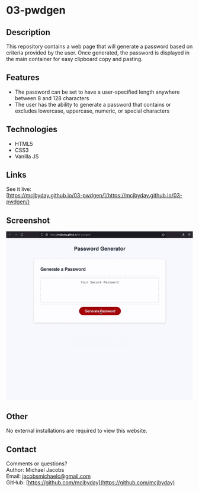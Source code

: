 # 03-pwdgen

## Description
<p>This repository contains a web page that will generate a password based on criteria provided by the user. Once generated, the password is displayed in the main container for easy clipboard copy and pasting.<br>

## Features
- The password can be set to have a user-specified length anywhere between 8 and 128 characters 
- The user has the ability to generate a password that contains or excludes lowercase, uppercase, numeric, or special characters 

## Technologies
- HTML5
- CSS3
- Vanilla JS

## Links
See it live:<br> [https://mcjbyday.github.io/03-pwdgen/](https://mcjbyday.github.io/03-pwdgen/)

## Screenshot
![COMING SOON](./screencapture/screencapture.gif)

## Other
<p>No external installations are required to view this website. 

## Contact
Comments or questions? <br>
Author: Michael Jacobs <br>
Email: jacobsmichaelc@gmail.com <br>
GitHub: [https://github.com/mcjbyday](https://github.com/mcjbyday) <br>